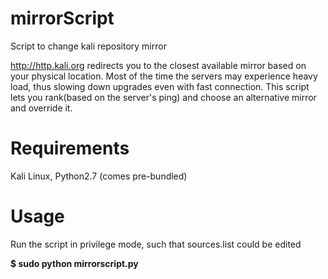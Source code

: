 # mirrorScript
Script to change kali repository mirror

http://http.kali.org redirects you to the closest available mirror based on your physical location.
Most of the time the servers may experience heavy load, thus slowing down upgrades even with fast connection.
This script lets you rank(based on the server's ping) and choose an alternative mirror and override it.

# Requirements
Kali Linux,
Python2.7 (comes pre-bundled)

# Usage
Run the script in privilege mode, such that sources.list could be edited

**$ sudo python mirrorscript.py**
